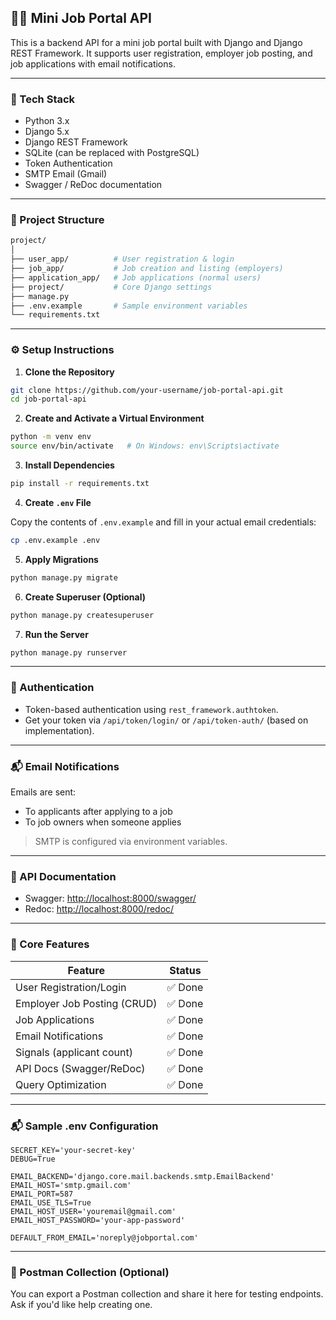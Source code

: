 ## 🧑‍💻 Mini Job Portal API

This is a backend API for a mini job portal built with Django and Django REST Framework. It supports user registration, employer job posting, and job applications with email notifications.

---

### 🚀 Tech Stack

* Python 3.x
* Django 5.x
* Django REST Framework
* SQLite (can be replaced with PostgreSQL)
* Token Authentication
* SMTP Email (Gmail)
* Swagger / ReDoc documentation

---

### 📁 Project Structure

```bash
project/
│
├── user_app/          # User registration & login
├── job_app/           # Job creation and listing (employers)
├── application_app/   # Job applications (normal users)
├── project/           # Core Django settings
├── manage.py
├── .env.example       # Sample environment variables
└── requirements.txt
```

---

### ⚙️ Setup Instructions

1. **Clone the Repository**

```bash
git clone https://github.com/your-username/job-portal-api.git
cd job-portal-api
```

2. **Create and Activate a Virtual Environment**

```bash
python -m venv env
source env/bin/activate   # On Windows: env\Scripts\activate
```

3. **Install Dependencies**

```bash
pip install -r requirements.txt
```

4. **Create `.env` File**

Copy the contents of `.env.example` and fill in your actual email credentials:

```bash
cp .env.example .env
```

5. **Apply Migrations**

```bash
python manage.py migrate
```

6. **Create Superuser (Optional)**

```bash
python manage.py createsuperuser
```

7. **Run the Server**

```bash
python manage.py runserver
```

---

### 🔐 Authentication

* Token-based authentication using `rest_framework.authtoken`.
* Get your token via `/api/token/login/` or `/api/token-auth/` (based on implementation).

---

### 📬 Email Notifications

Emails are sent:

* To applicants after applying to a job
* To job owners when someone applies

> SMTP is configured via environment variables.

---

### 📑 API Documentation

* Swagger: [http://localhost:8000/swagger/](http://localhost:8000/swagger/)
* Redoc: [http://localhost:8000/redoc/](http://localhost:8000/redoc/)

---

### 💼 Core Features

| Feature                     | Status |
| --------------------------- | ------ |
| User Registration/Login     | ✅ Done |
| Employer Job Posting (CRUD) | ✅ Done |
| Job Applications            | ✅ Done |
| Email Notifications         | ✅ Done |
| Signals (applicant count)   | ✅ Done |
| API Docs (Swagger/ReDoc)    | ✅ Done |
| Query Optimization          | ✅ Done |

---

### 📬 Sample .env Configuration

```env
SECRET_KEY='your-secret-key'
DEBUG=True

EMAIL_BACKEND='django.core.mail.backends.smtp.EmailBackend'
EMAIL_HOST='smtp.gmail.com'
EMAIL_PORT=587
EMAIL_USE_TLS=True
EMAIL_HOST_USER='youremail@gmail.com'
EMAIL_HOST_PASSWORD='your-app-password'

DEFAULT_FROM_EMAIL='noreply@jobportal.com'
```

---

### 📮 Postman Collection (Optional)

You can export a Postman collection and share it here for testing endpoints. Ask if you'd like help creating one.
